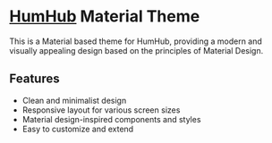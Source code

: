 # [HumHub](https://www.humhub.com/) Material Theme

This is a Material based theme for HumHub, providing a modern and visually appealing design based on the principles of Material Design.

## Features
- Clean and minimalist design
- Responsive layout for various screen sizes
- Material design-inspired components and styles
- Easy to customize and extend
